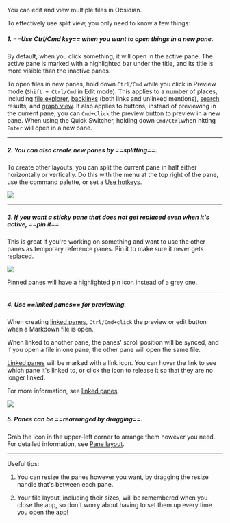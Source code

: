You can edit and view multiple files in Obsidian.

To effectively use split view, you only need to know a few things:

##### 1. ==Use Ctrl/Cmd key== when you want to open things in a new pane.

By default, when you click something, it will open in the active pane. The active pane is marked with a highlighted bar under the title, and its title is more visible than the inactive panes.

To open files in new panes, hold down `Ctrl/Cmd` while you click in Preview mode (`Shift + Ctrl/Cmd` in Edit mode). This applies to a number of places, including [file explorer](file%20explorer.md), [backlinks](backlinks.md) (both links and unlinked mentions), [search](search.md) results, and [graph view](graph%20view.md). It also applies to buttons; instead of previewing in the current pane, you can `Cmd+click` the preview button to preview in a new pane. When using the Quick Switcher, holding down `Cmd/Ctrl`when hitting `Enter` will open in a new pane. 

---

##### 2. You can also create new panes by ==splitting==.

To create other layouts, you can split the current pane in half either horizontally or vertically. Do this with the menu at the top right of the pane, use the command palette, or set a [Use hotkeys](Use%20hotkeys.md).

![](Pasted%20image%2016.png)

---

##### 3. If you want a sticky pane that does not get replaced even when it's active, ==pin it==.

This is great if you're working on something and want to use the other panes as temporary reference panes. Pin it to make sure it never gets replaced.

![](Pasted%20image%2017.png)

Pinned panes will have a highlighted pin icon instead of a grey one.

---

##### 4. Use ==linked panes== for previewing.

When creating [linked panes](Linked%20pane.md), `Ctrl/Cmd+click` the preview or edit button when a Markdown file is open.

When linked to another pane, the panes' scroll position will be synced, and if you open a file in one pane, the other pane will open the same file.

[Linked panes](Linked%20pane.md) will be marked with a link icon. You can hover the link to see which pane it's linked to, or click the icon to release it so that they are no longer linked.

For more information, see [linked panes](Linked%20pane.md).

![](Pasted%20image%2018.png)

##### 5. Panes can be ==rearranged by dragging==.

Grab the icon in the upper-left corner to arrange them however you need. For detailed information, see [Pane layout](Pane%20layout).

---

Useful tips:

1. You can resize the panes however you want, by dragging the resize handle that's between each pane.

2. Your file layout, including their sizes, will be remembered when you close the app, so don't worry about having to set them up every time you open the app!
